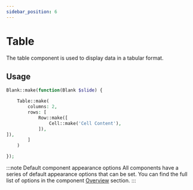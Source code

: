 ```yaml
---
sidebar_position: 6
---
```


# Table

The table component is used to display data in a tabular format.

## Usage

```php
Blank::make(function(Blank $slide) {

    Table::make(
        columns: 2,
        rows: [
            Row::make([
                Cell::make('Cell Content'),
            ]),
]),
        ]
    )

});
```

:::note Default component appearance options
All components have a series of default appearance options that can be set. You can find the full list of options in the
component [Overview](/components/intro) section.
:::
